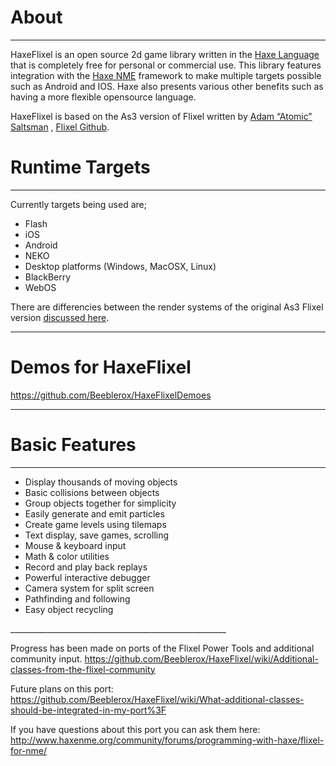 About
=
______________________________________________________
HaxeFlixel is an open source 2d game library written in the [Haxe Language](http://www.haxe.org/) that is completely free for personal or commercial use.
This library features integration with the [Haxe NME](http://www.haxenme.org/) framework to make multiple targets possible such as Android and IOS. 
Haxe also presents various other benefits such as having a more flexible opensource language.

HaxeFlixel is based on the As3 version of Flixel written by [Adam “Atomic” Saltsman](http://www.adamatomic.com/) , [Flixel Github](https://github.com/AdamAtomic/flixel).

Runtime Targets
=
______________________________________________________
Currently targets being used are;
<ul>
<li>Flash</li>
<li>iOS</li>
<li>Android</li>
<li>NEKO</li>
<li>Desktop platforms (Windows, MacOSX, Linux)</li>
<li>BlackBerry</li>
<li>WebOS</li>
</ul>

There are differencies between the render systems of the original As3 Flixel version [discussed here](https://github.com/Beeblerox/HaxeFlixel/wiki/Differences-between-Flash-and-CPP-render-systems).  
______________________________________________________

Demos for HaxeFlixel
=
https://github.com/Beeblerox/HaxeFlixelDemoes
______________________________________________________

Basic Features
=
______________________________________________________
<ul>
<li>Display thousands of moving objects</li>
<li>Basic collisions between objects</li>
<li>Group objects together for simplicity</li>
<li>Easily generate and emit particles</li>
<li>Create game levels using tilemaps</li>
<li>Text display, save games, scrolling</li>
<li>Mouse & keyboard input</li>
<li>Math & color utilities</li>
<li>Record and play back replays</li>
<li>Powerful interactive debugger</li>
<li>Camera system for split screen</li>
<li>Pathfinding and following</li>
<li>Easy object recycling</li>
</ul>
______________________________________________________

Progress has been made on ports of the Flixel Power Tools and additional community input.
https://github.com/Beeblerox/HaxeFlixel/wiki/Additional-classes-from-the-flixel-community

Future plans on this port: https://github.com/Beeblerox/HaxeFlixel/wiki/What-additional-classes-should-be-integrated-in-my-port%3F

If you have questions about this port you can ask them here: http://www.haxenme.org/community/forums/programming-with-haxe/flixel-for-nme/